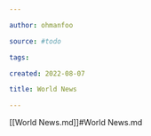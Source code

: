 ```yaml
---

author: ohmanfoo

source: #todo

tags: 

created: 2022-08-07

title: World News

---
```

[[World News.md]]#World News.md